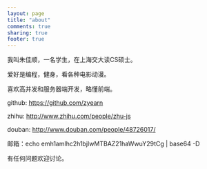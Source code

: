 ```yaml
---
layout: page
title: "about"
comments: true
sharing: true
footer: true
---
```


我叫朱佳顺，一名学生，在上海交大读CS硕士。

爱好是编程，健身，看各种电影动漫。

喜欢高并发和服务器端开发，略懂前端。

github: https://github.com/zyearn

zhihu: http://www.zhihu.com/people/zhu-js

douban: http://www.douban.com/people/48726017/

邮箱：echo emh1amlhc2h1bjIwMTBAZ21haWwuY29tCg | base64 -D

有任何问题欢迎讨论。

